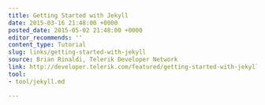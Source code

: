 ```yaml
---
title: Getting Started with Jekyll
date: 2015-03-16 21:48:00 +0000
posted_date: 2015-05-02 21:48:00 +0000
editor_recommends: ''
content_type: Tutorial
slug: links/getting-started-with-jekyll
source: Brian Rinaldi, Telerik Developer Network
link: http://developer.telerik.com/featured/getting-started-with-jekyll/
tool:
- tool/jekyll.md

---
```

